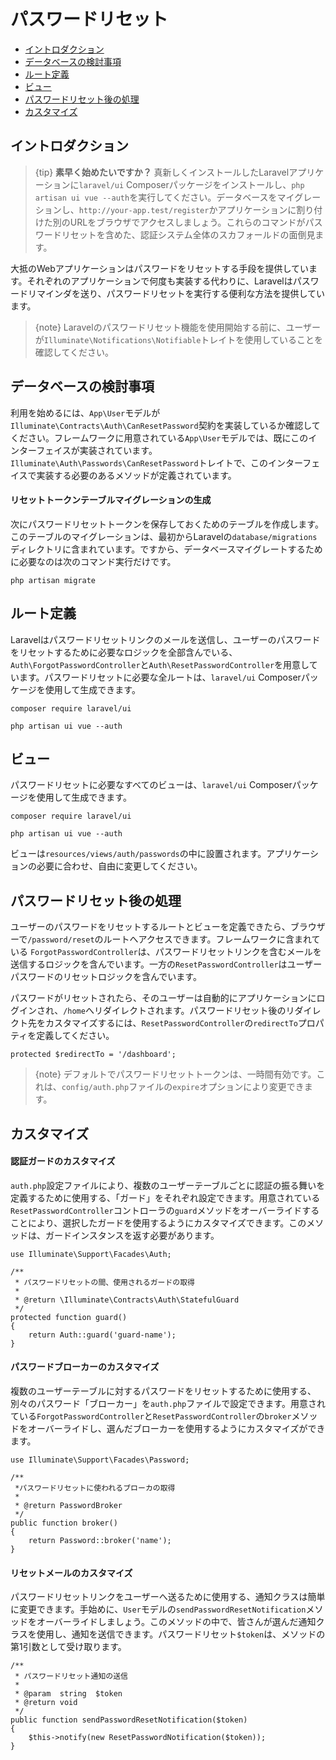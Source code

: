 # パスワードリセット

- [イントロダクション](#introduction)
- [データベースの検討事項](#resetting-database)
- [ルート定義](#resetting-routing)
- [ビュー](#resetting-views)
- [パスワードリセット後の処理](#after-resetting-passwords)
- [カスタマイズ](#password-customization)

<a name="introduction"></a>
## イントロダクション

> {tip} **素早く始めたいですか？** 真新しくインストールしたLaravelアプリケーションに`laravel/ui` Composerパッケージをインストールし、`php artisan ui vue --auth`を実行してください。データベースをマイグレーションし、`http://your-app.test/register`かアプリケーションに割り付けた別のURLをブラウザでアクセスしましょう。これらのコマンドがパスワードリセットを含めた、認証システム全体のスカフォールドの面倒見ます。

大抵のWebアプリケーションはパスワードをリセットする手段を提供しています。それぞれのアプリケーションで何度も実装する代わりに、Laravelはパスワードリマインダを送り、パスワードリセットを実行する便利な方法を提供しています。

> {note} Laravelのパスワードリセット機能を使用開始する前に、ユーザーが`Illuminate\Notifications\Notifiable`トレイトを使用していることを確認してください。

<a name="resetting-database"></a>
## データベースの検討事項

利用を始めるには、`App\User`モデルが`Illuminate\Contracts\Auth\CanResetPassword`契約を実装しているか確認してください。フレームワークに用意されている`App\User`モデルでは、既にこのインターフェイスが実装されています。`Illuminate\Auth\Passwords\CanResetPassword`トレイトで、このインターフェイスで実装する必要のあるメソッドが定義されています。

#### リセットトークンテーブルマイグレーションの生成

次にパスワードリセットトークンを保存しておくためのテーブルを作成します。このテーブルのマイグレーションは、最初からLaravelの`database/migrations`ディレクトリに含まれています。ですから、データベースマイグレートするために必要なのは次のコマンド実行だけです。

    php artisan migrate

<a name="resetting-routing"></a>
## ルート定義

Laravelはパスワードリセットリンクのメールを送信し、ユーザーのパスワードをリセットするために必要なロジックを全部含んでいる、`Auth\ForgotPasswordController`と`Auth\ResetPasswordController`を用意しています。パスワードリセットに必要な全ルートは、`laravel/ui` Composerパッケージを使用して生成できます。

    composer require laravel/ui

    php artisan ui vue --auth

<a name="resetting-views"></a>
## ビュー

パスワードリセットに必要なすべてのビューは、`laravel/ui` Composerパッケージを使用して生成できます。

    composer require laravel/ui

    php artisan ui vue --auth

ビューは`resources/views/auth/passwords`の中に設置されます。アプリケーションの必要に合わせ、自由に変更してください。

<a name="after-resetting-passwords"></a>
## パスワードリセット後の処理

ユーザーのパスワードをリセットするルートとビューを定義できたら、ブラウザーで`/password/reset`のルートへアクセスできます。フレームワークに含まれている `ForgotPasswordController`は、パスワードリセットリンクを含むメールを送信するロジックを含んでいます。一方の`ResetPasswordController`はユーザーパスワードのリセットロジックを含んでいます。

パスワードがリセットされたら、そのユーザーは自動的にアプリケーションにログインされ、`/home`へリダイレクトされます。パスワードリセット後のリダイレクト先をカスタマイズするには、`ResetPasswordController`の`redirectTo`プロパティを定義してください。

    protected $redirectTo = '/dashboard';

> {note} デフォルトでパスワードリセットトークンは、一時間有効です。これは、`config/auth.php`ファイルの`expire`オプションにより変更できます。

<a name="password-customization"></a>
## カスタマイズ

#### 認証ガードのカスタマイズ

`auth.php`設定ファイルにより、複数のユーザーテーブルごとに認証の振る舞いを定義するために使用する、「ガード」をそれぞれ設定できます。用意されている`ResetPasswordController`コントローラの`guard`メソッドをオーバーライドすることにより、選択したガードを使用するようにカスタマイズできます。このメソッドは、ガードインスタンスを返す必要があります。

    use Illuminate\Support\Facades\Auth;

    /**
     * パスワードリセットの間、使用されるガードの取得
     *
     * @return \Illuminate\Contracts\Auth\StatefulGuard
     */
    protected function guard()
    {
        return Auth::guard('guard-name');
    }

#### パスワードブローカーのカスタマイズ

複数のユーザーテーブルに対するパスワードをリセットするために使用する、別々のパスワード「ブローカー」を`auth.php`ファイルで設定できます。用意されている`ForgotPasswordController`と`ResetPasswordController`の`broker`メソッドをオーバーライドし、選んだブローカーを使用するようにカスタマイズができます。

    use Illuminate\Support\Facades\Password;

    /**
     *パスワードリセットに使われるブローカの取得
     *
     * @return PasswordBroker
     */
    public function broker()
    {
        return Password::broker('name');
    }

#### リセットメールのカスタマイズ

パスワードリセットリンクをユーザーへ送るために使用する、通知クラスは簡単に変更できます。手始めに、`User`モデルの`sendPasswordResetNotification`メソッドをオーバーライドしましょう。このメソッドの中で、皆さんが選んだ通知クラスを使用し、通知を送信できます。パスワードリセット`$token`は、メソッドの第1引数として受け取ります。

    /**
     * パスワードリセット通知の送信
     *
     * @param  string  $token
     * @return void
     */
    public function sendPasswordResetNotification($token)
    {
        $this->notify(new ResetPasswordNotification($token));
    }
